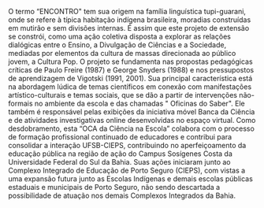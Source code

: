 O termo “ENCONTRO" tem sua origem na família linguística tupi-guarani, onde se refere à típica habitação indígena brasileira, moradias construídas em mutirão e sem divisões internas.
É assim que este projeto de extensão se constrói, como uma ação coletiva disposta a explorar as relações dialógicas entre o Ensino, a  Divulgação de Ciências e a  Sociedade, mediadas por elementos da cultura de massas direcionada ao público jovem, a Cultura Pop.
O projeto se fundamenta nas propostas pedagógicas críticas de Paulo Freire (1987) e George Snyders (1988) e nos pressupostos de aprendizagem de Vigotski (1991, 2001). 
Sua principal característica  está na abordagem lúdica de temas científicos em conexão com manifestações artístico-culturais e temas sociais, que se dão a partir de intervenções não-formais no ambiente da escola e das chamadas " Oficinas do Saber". Ele também é responsável pelas  exibições da iniciativa móvel Banca da Ciência e de atividades investigativas online desenvolvidas no espaço virtual. 
 Como desdobramento, esta “OCA da Ciência na Escola”  colabora com o processo de formação profissional continuado de educadores e contribui para consolidar a interação UFSB-CIEPS, contribuindo no aperfeiçoamento da educação pública na região de ação do Campus Sosígenes Costa da Universidade Federal do Sul da Bahia.
Suas ações iniciaram junto ao Complexo Integrado de Educação de Porto Seguro (CIEPS), com vistas a uma expansão futura junto as Escolas Indígenas e demais escolas públicas estaduais e municipais de Porto Seguro, não sendo descartada a possibilidade de atuação nos demais Complexos Integrados da Bahia. 
